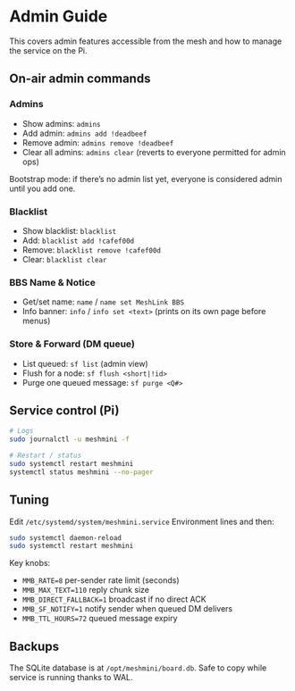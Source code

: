 # Admin Guide

This covers admin features accessible from the mesh and how to manage the service on the Pi.

## On-air admin commands

### Admins
- Show admins: `admins`
- Add admin: `admins add !deadbeef`
- Remove admin: `admins remove !deadbeef`
- Clear all admins: `admins clear` (reverts to everyone permitted for admin ops)

Bootstrap mode: if there’s no admin list yet, everyone is considered admin until you add one.

### Blacklist
- Show blacklist: `blacklist`
- Add: `blacklist add !cafef00d`
- Remove: `blacklist remove !cafef00d`
- Clear: `blacklist clear`

### BBS Name & Notice
- Get/set name: `name` / `name set MeshLink BBS`
- Info banner: `info` / `info set <text>` (prints on its own page before menus)

### Store & Forward (DM queue)
- List queued: `sf list` (admin view)
- Flush for a node: `sf flush <short|!id>`
- Purge one queued message: `sf purge <Q#>`

## Service control (Pi)

```bash
# Logs
sudo journalctl -u meshmini -f

# Restart / status
sudo systemctl restart meshmini
systemctl status meshmini --no-pager
```

## Tuning

Edit `/etc/systemd/system/meshmini.service` Environment lines and then:

```bash
sudo systemctl daemon-reload
sudo systemctl restart meshmini
```

Key knobs:
- `MMB_RATE=8` per-sender rate limit (seconds)
- `MMB_MAX_TEXT=110` reply chunk size
- `MMB_DIRECT_FALLBACK=1` broadcast if no direct ACK
- `MMB_SF_NOTIFY=1` notify sender when queued DM delivers
- `MMB_TTL_HOURS=72` queued message expiry

## Backups

The SQLite database is at `/opt/meshmini/board.db`. Safe to copy while service is running thanks to WAL.
